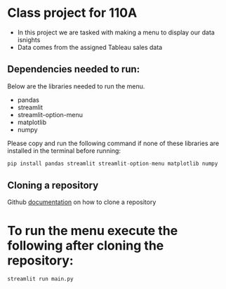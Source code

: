 
# Class project for 110A
- In this project we are tasked with making a menu to display our data isnights 
- Data comes from the assigned Tableau sales data 

## Dependencies needed to run:
Below are the libraries needed to run the menu. 
- pandas
- streamlit
- streamlit-option-menu
- matplotlib
- numpy

Please copy and run the following command if none of these libraries are installed in the terminal before running:
```py
pip install pandas streamlit streamlit-option-menu matplotlib numpy
```

## Cloning a repository
Github [documentation](https://docs.github.com/en/repositories/creating-and-managing-repositories/cloning-a-repository) on how to clone a repository

# To run the menu execute the following after cloning the repository:
```py
streamlit run main.py
```
